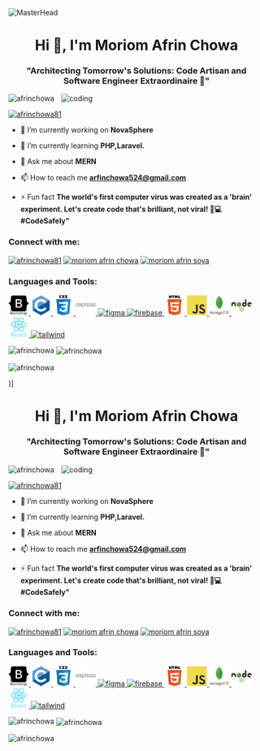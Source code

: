 ![MasterHead](https://i.ibb.co/J5gqg5B/chowa.png)
<h1 align="center">Hi 👋, I'm Moriom Afrin Chowa</h1>
<h3 align="center">"Architecting Tomorrow's Solutions: Code Artisan and Software Engineer Extraordinaire 🚀"</h3>
<img align="right" alt="coding" width="400" src="https://i.ibb.co/4SXpKzm/601014116770475-6068beff4640a.gif">
<p align="left"> <img src="https://komarev.com/ghpvc/?username=afrinchowa&label=Profile%20views&color=0e75b6&style=flat" alt="afrinchowa" /> </p>

<p align="left"> <a href="https://twitter.com/afrinchowa81" target="blank"><img src="https://img.shields.io/twitter/follow/afrinchowa81?logo=twitter&style=for-the-badge" alt="afrinchowa81" /></a> </p>

- 🔭 I’m currently working on **NovaSphere**

- 🌱 I’m currently learning **PHP,Laravel.**

- 💬 Ask me about **MERN**

- 📫 How to reach me **arfinchowa524@gmail.com**

- ⚡ Fun fact **The world's first computer virus was created as a 'brain' experiment. Let's create code that's brilliant, not viral! 🧠💻 #CodeSafely"**

<h3 align="left">Connect with me:</h3>
<p align="left">
<a href="https://twitter.com/afrinchowa81" target="blank"><img align="center" src="https://raw.githubusercontent.com/rahuldkjain/github-profile-readme-generator/master/src/images/icons/Social/twitter.svg" alt="afrinchowa81" height="30" width="40" /></a>
<a href="https://linkedin.com/in/moriom afrin chowa" target="blank"><img align="center" src="https://raw.githubusercontent.com/rahuldkjain/github-profile-readme-generator/master/src/images/icons/Social/linked-in-alt.svg" alt="moriom afrin chowa" height="30" width="40" /></a>
<a href="https://fb.com/moriom afrin soya" target="blank"><img align="center" src="https://raw.githubusercontent.com/rahuldkjain/github-profile-readme-generator/master/src/images/icons/Social/facebook.svg" alt="moriom afrin soya" height="30" width="40" /></a>
</p>

<h3 align="left">Languages and Tools:</h3>
<p align="left"> <a href="https://getbootstrap.com" target="_blank" rel="noreferrer"> <img src="https://raw.githubusercontent.com/devicons/devicon/master/icons/bootstrap/bootstrap-plain-wordmark.svg" alt="bootstrap" width="40" height="40"/> </a> <a href="https://www.cprogramming.com/" target="_blank" rel="noreferrer"> <img src="https://raw.githubusercontent.com/devicons/devicon/master/icons/c/c-original.svg" alt="c" width="40" height="40"/> </a> <a href="https://www.w3schools.com/css/" target="_blank" rel="noreferrer"> <img src="https://raw.githubusercontent.com/devicons/devicon/master/icons/css3/css3-original-wordmark.svg" alt="css3" width="40" height="40"/> </a> <a href="https://expressjs.com" target="_blank" rel="noreferrer"> <img src="https://raw.githubusercontent.com/devicons/devicon/master/icons/express/express-original-wordmark.svg" alt="express" width="40" height="40"/> </a> <a href="https://www.figma.com/" target="_blank" rel="noreferrer"> <img src="https://www.vectorlogo.zone/logos/figma/figma-icon.svg" alt="figma" width="40" height="40"/> </a> <a href="https://firebase.google.com/" target="_blank" rel="noreferrer"> <img src="https://www.vectorlogo.zone/logos/firebase/firebase-icon.svg" alt="firebase" width="40" height="40"/> </a> <a href="https://www.w3.org/html/" target="_blank" rel="noreferrer"> <img src="https://raw.githubusercontent.com/devicons/devicon/master/icons/html5/html5-original-wordmark.svg" alt="html5" width="40" height="40"/> </a> <a href="https://developer.mozilla.org/en-US/docs/Web/JavaScript" target="_blank" rel="noreferrer"> <img src="https://raw.githubusercontent.com/devicons/devicon/master/icons/javascript/javascript-original.svg" alt="javascript" width="40" height="40"/> </a> <a href="https://www.mongodb.com/" target="_blank" rel="noreferrer"> <img src="https://raw.githubusercontent.com/devicons/devicon/master/icons/mongodb/mongodb-original-wordmark.svg" alt="mongodb" width="40" height="40"/> </a> <a href="https://nodejs.org" target="_blank" rel="noreferrer"> <img src="https://raw.githubusercontent.com/devicons/devicon/master/icons/nodejs/nodejs-original-wordmark.svg" alt="nodejs" width="40" height="40"/> </a> <a href="https://reactjs.org/" target="_blank" rel="noreferrer"> <img src="https://raw.githubusercontent.com/devicons/devicon/master/icons/react/react-original-wordmark.svg" alt="react" width="40" height="40"/> </a> <a href="https://tailwindcss.com/" target="_blank" rel="noreferrer"> <img src="https://www.vectorlogo.zone/logos/tailwindcss/tailwindcss-icon.svg" alt="tailwind" width="40" height="40"/> </a> </p>

<p><img align="left" src="https://github-readme-stats.vercel.app/api/top-langs?username=afrinchowa&show_icons=true&locale=en&layout=compact" alt="afrinchowa" /></p>

<p>&nbsp;<img align="center" src="https://github-readme-stats.vercel.app/api?username=afrinchowa&show_icons=true&locale=en" alt="afrinchowa" /></p>

<p><img align="center" src="https://github-readme-streak-stats.herokuapp.com/?user=afrinchowa&" alt="afrinchowa" /></p>
)]
<h1 align="center">Hi 👋, I'm Moriom Afrin Chowa</h1>
<h3 align="center">"Architecting Tomorrow's Solutions: Code Artisan and Software Engineer Extraordinaire 🚀"</h3>
<img align="right" alt="coding" width="400" src="https://i.ibb.co/4SXpKzm/601014116770475-6068beff4640a.gif">
<p align="left"> <img src="https://komarev.com/ghpvc/?username=afrinchowa&label=Profile%20views&color=0e75b6&style=flat" alt="afrinchowa" /> </p>

<p align="left"> <a href="https://twitter.com/afrinchowa81" target="blank"><img src="https://img.shields.io/twitter/follow/afrinchowa81?logo=twitter&style=for-the-badge" alt="afrinchowa81" /></a> </p>

- 🔭 I’m currently working on **NovaSphere**

- 🌱 I’m currently learning **PHP,Laravel.**

- 💬 Ask me about **MERN**

- 📫 How to reach me **arfinchowa524@gmail.com**

- ⚡ Fun fact **The world's first computer virus was created as a 'brain' experiment. Let's create code that's brilliant, not viral! 🧠💻 #CodeSafely"**

<h3 align="left">Connect with me:</h3>
<p align="left">
<a href="https://twitter.com/afrinchowa81" target="blank"><img align="center" src="https://raw.githubusercontent.com/rahuldkjain/github-profile-readme-generator/master/src/images/icons/Social/twitter.svg" alt="afrinchowa81" height="30" width="40" /></a>
<a href="https://linkedin.com/in/moriom afrin chowa" target="blank"><img align="center" src="https://raw.githubusercontent.com/rahuldkjain/github-profile-readme-generator/master/src/images/icons/Social/linked-in-alt.svg" alt="moriom afrin chowa" height="30" width="40" /></a>
<a href="https://fb.com/moriom afrin soya" target="blank"><img align="center" src="https://raw.githubusercontent.com/rahuldkjain/github-profile-readme-generator/master/src/images/icons/Social/facebook.svg" alt="moriom afrin soya" height="30" width="40" /></a>
</p>

<h3 align="left">Languages and Tools:</h3>
<p align="left"> <a href="https://getbootstrap.com" target="_blank" rel="noreferrer"> <img src="https://raw.githubusercontent.com/devicons/devicon/master/icons/bootstrap/bootstrap-plain-wordmark.svg" alt="bootstrap" width="40" height="40"/> </a> <a href="https://www.cprogramming.com/" target="_blank" rel="noreferrer"> <img src="https://raw.githubusercontent.com/devicons/devicon/master/icons/c/c-original.svg" alt="c" width="40" height="40"/> </a> <a href="https://www.w3schools.com/css/" target="_blank" rel="noreferrer"> <img src="https://raw.githubusercontent.com/devicons/devicon/master/icons/css3/css3-original-wordmark.svg" alt="css3" width="40" height="40"/> </a> <a href="https://expressjs.com" target="_blank" rel="noreferrer"> <img src="https://raw.githubusercontent.com/devicons/devicon/master/icons/express/express-original-wordmark.svg" alt="express" width="40" height="40"/> </a> <a href="https://www.figma.com/" target="_blank" rel="noreferrer"> <img src="https://www.vectorlogo.zone/logos/figma/figma-icon.svg" alt="figma" width="40" height="40"/> </a> <a href="https://firebase.google.com/" target="_blank" rel="noreferrer"> <img src="https://www.vectorlogo.zone/logos/firebase/firebase-icon.svg" alt="firebase" width="40" height="40"/> </a> <a href="https://www.w3.org/html/" target="_blank" rel="noreferrer"> <img src="https://raw.githubusercontent.com/devicons/devicon/master/icons/html5/html5-original-wordmark.svg" alt="html5" width="40" height="40"/> </a> <a href="https://developer.mozilla.org/en-US/docs/Web/JavaScript" target="_blank" rel="noreferrer"> <img src="https://raw.githubusercontent.com/devicons/devicon/master/icons/javascript/javascript-original.svg" alt="javascript" width="40" height="40"/> </a> <a href="https://www.mongodb.com/" target="_blank" rel="noreferrer"> <img src="https://raw.githubusercontent.com/devicons/devicon/master/icons/mongodb/mongodb-original-wordmark.svg" alt="mongodb" width="40" height="40"/> </a> <a href="https://nodejs.org" target="_blank" rel="noreferrer"> <img src="https://raw.githubusercontent.com/devicons/devicon/master/icons/nodejs/nodejs-original-wordmark.svg" alt="nodejs" width="40" height="40"/> </a> <a href="https://reactjs.org/" target="_blank" rel="noreferrer"> <img src="https://raw.githubusercontent.com/devicons/devicon/master/icons/react/react-original-wordmark.svg" alt="react" width="40" height="40"/> </a> <a href="https://tailwindcss.com/" target="_blank" rel="noreferrer"> <img src="https://www.vectorlogo.zone/logos/tailwindcss/tailwindcss-icon.svg" alt="tailwind" width="40" height="40"/> </a> </p>

<p><img align="left" src="https://github-readme-stats.vercel.app/api/top-langs?username=afrinchowa&show_icons=true&locale=en&layout=compact" alt="afrinchowa" /></p>

<p>&nbsp;<img align="center" src="https://github-readme-stats.vercel.app/api?username=afrinchowa&show_icons=true&locale=en" alt="afrinchowa" /></p>

<p><img align="center" src="https://github-readme-streak-stats.herokuapp.com/?user=afrinchowa&" alt="afrinchowa" /></p>
